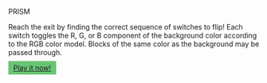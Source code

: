 PRISM

Reach the exit by finding the correct sequence of switches to flip! Each switch toggles the R, G, or B component of the background color according to the RGB color model. Blocks of the same color as the background may be passed through.

<a href="http://cs-361-project.github.io/prism-game" style="padding: 5px 10px; background: #69c675;">Play it now!</a>
